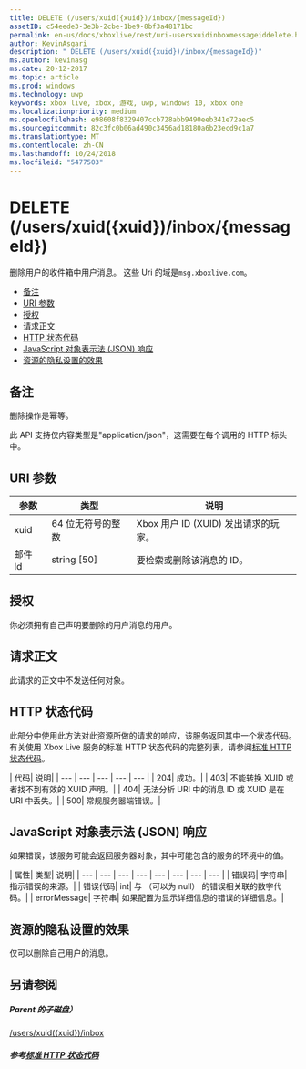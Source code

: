 ```yaml
---
title: DELETE (/users/xuid({xuid})/inbox/{messageId})
assetID: c54eede3-3e3b-2cbe-1be9-8bf3a48171bc
permalink: en-us/docs/xboxlive/rest/uri-usersxuidinboxmessageiddelete.html
author: KevinAsgari
description: " DELETE (/users/xuid({xuid})/inbox/{messageId})"
ms.author: kevinasg
ms.date: 20-12-2017
ms.topic: article
ms.prod: windows
ms.technology: uwp
keywords: xbox live, xbox, 游戏, uwp, windows 10, xbox one
ms.localizationpriority: medium
ms.openlocfilehash: e98608f8329407ccb728abb9490eeb341e72aec5
ms.sourcegitcommit: 82c3fc0b06ad490c3456ad18180a6b23ecd9c1a7
ms.translationtype: MT
ms.contentlocale: zh-CN
ms.lasthandoff: 10/24/2018
ms.locfileid: "5477503"
---
```

# <a name="delete-usersxuidxuidinboxmessageid"></a>DELETE (/users/xuid({xuid})/inbox/{messageId})
删除用户的收件箱中用户消息。 这些 Uri 的域是`msg.xboxlive.com`。
 
  * [备注](#ID4EV)
  * [URI 参数](#ID4ECB)
  * [授权](#ID4EPB)
  * [请求正文](#ID4E1B)
  * [HTTP 状态代码](#ID4EHC)
  * [JavaScript 对象表示法 (JSON) 响应](#ID4EAE)
  * [资源的隐私设置的效果](#ID4EYF)
 
<a id="ID4EV"></a>

 
## <a name="remarks"></a>备注 
 
删除操作是幂等。
 
此 API 支持仅内容类型是"application/json"，这需要在每个调用的 HTTP 标头中。 
  
<a id="ID4ECB"></a>

 
## <a name="uri-parameters"></a>URI 参数 
 
| 参数| 类型| 说明| 
| --- | --- | --- | 
| xuid | 64 位无符号的整数 | Xbox 用户 ID (XUID) 发出请求的玩家。 | 
| 邮件 Id | string [50] | 要检索或删除该消息的 ID。 | 
  
<a id="ID4EPB"></a>

 
## <a name="authorization"></a>授权 
 
你必须拥有自己声明要删除的用户消息的用户。
  
<a id="ID4E1B"></a>

 
## <a name="request-body"></a>请求正文 
 
此请求的正文中不发送任何对象。
  
<a id="ID4EHC"></a>

 
## <a name="http-status-codes"></a>HTTP 状态代码 
 
此部分中使用此方法对此资源所做的请求的响应，该服务返回其中一个状态代码。 有关使用 Xbox Live 服务的标准 HTTP 状态代码的完整列表，请参阅[标准 HTTP 状态代码](../../additional/httpstatuscodes.md)。
 
| 代码| 说明| 
| --- | --- | --- | --- | --- | 
| 204| 成功。| 
| 403| 不能转换 XUID 或者找不到有效的 XUID 声明。| 
| 404| 无法分析 URI 中的消息 ID 或 XUID 是在 URI 中丢失。| 
| 500| 常规服务器端错误。| 
  
<a id="ID4EAE"></a>

 
## <a name="javascript-object-notation-json-response"></a>JavaScript 对象表示法 (JSON) 响应 
 
如果错误，该服务可能会返回服务器对象，其中可能包含的服务的环境中的值。
 
| 属性| 类型| 说明| 
| --- | --- | --- | --- | --- | --- | --- | --- | 
| 错误码| 字符串| 指示错误的来源。| 
| 错误代码| int| 与 （可以为 null） 的错误相关联的数字代码。| 
| errorMessage| 字符串| 如果配置为显示详细信息的错误的详细信息。| 
  
<a id="ID4EYF"></a>

 
## <a name="effect-of-privacy-settings-on-resource"></a>资源的隐私设置的效果 
 
仅可以删除自己用户的消息。 
  
<a id="ID4EDG"></a>

 
## <a name="see-also"></a>另请参阅
 
<a id="ID4EFG"></a>

 
##### <a name="parent"></a>Parent 的子磁盘）  

[/users/xuid({xuid})/inbox](uri-usersxuidinbox.md)

  
<a id="ID4ETG"></a>

 
##### <a name="reference--standard-http-status-codesadditionalhttpstatuscodesmd"></a>参考[标准 HTTP 状态代码](../../additional/httpstatuscodes.md)

   